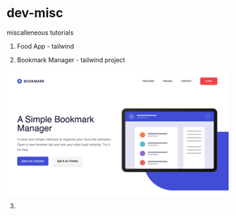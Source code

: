 # dev-misc

miscalleneous tutorials

1. Food App - tailwind 


2. Bookmark Manager - tailwind project

![alt text](./readmeimgs/bookmark.png)


3. 
